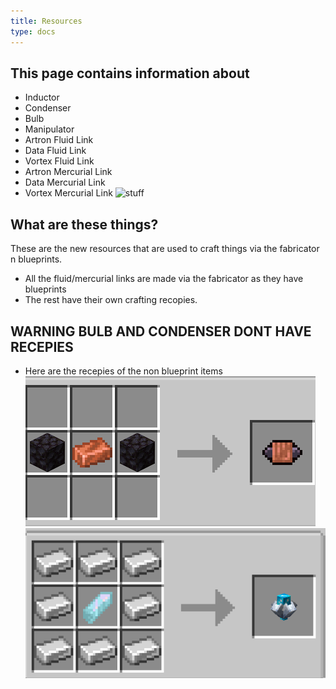 ```yaml
---
title: Resources
type: docs
---
```

## This page contains information about
* Inductor
* Condenser
* Bulb
* Manipulator
* Artron Fluid Link
* Data Fluid Link
* Vortex Fluid Link
*  Artron Mercurial Link
* Data Mercurial Link
* Vortex Mercurial Link
![stuff](images/resourceall.png)
## What are these things?

These are the new resources that are used to craft things via the fabricator n blueprints.
* All the fluid/mercurial links are made via the fabricator as they have blueprints
* The rest have their own crafting recopies.

## WARNING BULB AND CONDENSER DONT HAVE RECEPIES
+ Here are the recepies of the non blueprint items
![inductor recepie](images/ir.png)
![manip recepie](images/mr.png)
